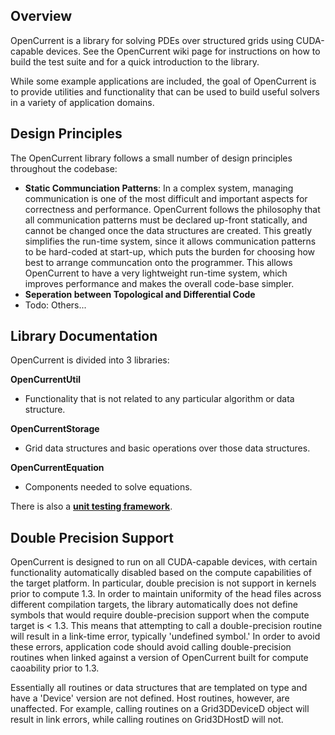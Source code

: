 ## Overview ##

OpenCurrent is a library for solving PDEs over structured grids using CUDA-capable devices.  See the OpenCurrent wiki page for instructions on how to build the test suite and for a quick introduction to the library.

While some example applications are included, the goal of OpenCurrent is to provide utilities and functionality that can be used to build useful solvers in a variety of application domains.

## Design Principles ##

The OpenCurrent library follows a small number of design principles throughout the codebase:
  * **Static Communciation Patterns**:  In a complex system, managing communication is one of the most difficult and important aspects for correctness and performance.  OpenCurrent follows the philosophy that all communication patterns must be declared up-front statically, and cannot be changed once the data structures are created.  This greatly simplifies the run-time system, since it allows communication patterns to be hard-coded at start-up, which puts the burden for choosing how best to arrange communcation onto the programmer.  This allows OpenCurrent to have a very lightweight run-time system, which improves performance and makes the overall code-base simpler.
  * **Seperation between Topological and Differential Code**
  * Todo: Others...

## Library Documentation ##


OpenCurrent is divided into 3 libraries:

**OpenCurrentUtil**
  * Functionality that is not related to any particular algorithm or data structure.

**OpenCurrentStorage**
  * Grid data structures and basic operations over those data structures.

**OpenCurrentEquation**
  * Components needed to solve equations.

There is also a **[unit testing framework](UnitTesting.md)**.

## Double Precision Support ##

OpenCurrent is designed to run on all CUDA-capable devices, with certain functionality automatically disabled based on the compute capabilities of the target platform.  In particular, double precision is not support in kernels prior to compute 1.3.  In order to maintain uniformity of the head files across different compilation targets, the library automatically does not define symbols that would require double-precision support when the compute target is < 1.3.  This means that attempting to call a double-precision routine will result in a link-time error, typically 'undefined symbol.'  In order to avoid these errors, application code should avoid calling double-precision routines when linked against a version of OpenCurrent built for compute caoability prior to 1.3.

Essentially all routines or data structures that are templated on type and have a 'Device' version are not defined.  Host routines, however, are unaffected.  For example, calling routines on a Grid3DDeviceD object will result in link errors, while calling routines on Grid3DHostD will not.